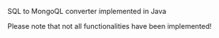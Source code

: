 SQL to MongoQL converter implemented in Java

Please note that not all functionalities have been implemented!
